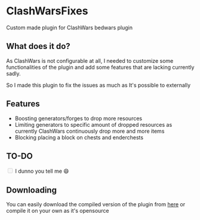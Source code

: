 # ClashWarsFixes

Custom made plugin for ClashWars bedwars plugin

## What does it do?

As ClashWars is not configurable at all, I needed to customize some functionalities of the plugin and add some features that are lacking currently sadly.

So I made this plugin to fix the issues as much as It's possible to externally

## Features
- Boosting generators/forges to drop more resources
- Limiting generators to specific amount of dropped resources as currently ClashWars continuously drop more and more items
- Blocking placing a block on chests and enderchests

## TO-DO
<input type="checkbox" disabled /> I dunno you tell me 😄

## Downloading
You can easily download the compiled version of the plugin from <a href="#">here</a>
or compile it on your own as it's opensource